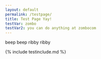 ```yaml
---
layout: default
permalink: /testpage/
title: Test Page Yay!
testVar: zombo
testVar2: you can do anything at zombocom
---
```


beep beep ribby ribby

{% include testinclude.md %}